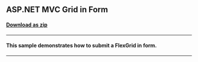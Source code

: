 ## ASP.NET MVC Grid in Form
#### [Download as zip](https://downgit.github.io/#/home?url=https://github.com/GrapeCity/ComponentOne-ASPNET-MVC-Samples/tree/master/HowTo/FlexGrid/GridInForm)
____
#### This sample demonstrates how to submit a FlexGrid in form.
____
